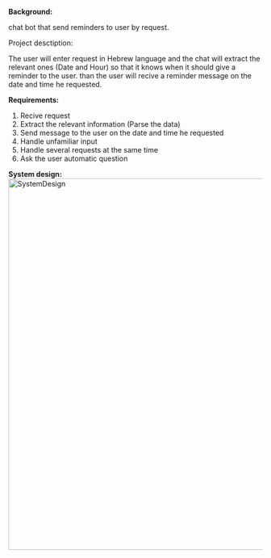**Background:**

chat bot that send reminders to user by request.

Project desctiption:

The user will enter request in Hebrew language and the chat will extract the relevant ones (Date and Hour) so that it knows when it should give a reminder to the user. than the user will recive a reminder message on the date and time he requested.

**Requirements:**

1. Recive request
2. Extract the relevant information (Parse the data)
3. Send message to the user on the date and time he requested
4. Handle unfamiliar input
5. Handle several requests at the same time
6. Ask the user automatic question

**System design:**
<img width="736" alt="SystemDesign" src="https://github.com/yuvalshavit1/RemindMeBot/assets/76702954/2cd7f52a-37ae-4636-a187-1090273f59c2">

